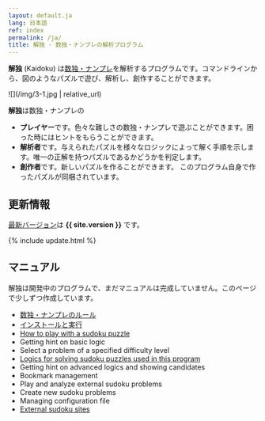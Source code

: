 ```yaml
---
layout: default.ja
lang: 日本語
ref: index
permalink: /ja/
title: 解独 - 数独・ナンプレの解析プログラム
---
```


**解独** (Kaidoku) は[数独・ナンプレ](rule)を解析するプログラムです。コマンドラインから、図のようなパズルで遊び、解析し、創作することができます。 

![](/img/3-1.jpg | relative_url)

**解独**は数独・ナンプレの

* **プレイヤー**です。色々な難しさの数独・ナンプレで遊ぶことができます。困った時にはヒントをもらうことができます。
* **解析者**です。与えられたパズルを様々なロジックによって解く手順を示します。唯一の正解を持つパズルであるかどうかを判定します。
* **創作者**です。新しいパズルを作ることができます。 このプログラム自身で作ったパズルが同梱されています。

## 更新情報

[最新バージョン](https://pypi.python.org/pypi/kaidoku)は **{{ site.version }}** です。

{% include update.html %}

## マニュアル

解独は開発中のプログラムで、まだマニュアルは完成していません。このページで少しずつ作成しています。

- [数独・ナンプレのルール](rule)
- [インストールと実行](install)
- [How to play with a sudoku puzzle](../play)
- Getting hint on basic logic
- Select a problem of a specified difficulty level
- [Logics for solving sudoku puzzles used in this program](../logic)
- Getting hint on advanced logics and showing candidates
- Bookmark management
- Play and analyze external sudoku problems
- Create new sudoku problems
- Managing configuration file
- [External sudoku sites](../link)
